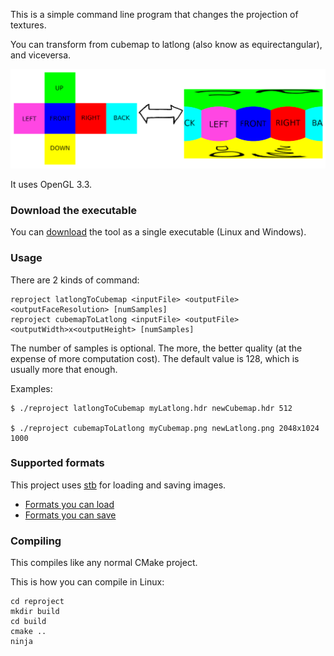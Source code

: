 This is a simple command line program that changes the projection of textures.

You can transform from cubemap to latlong (also know as equirectangular), and viceversa.

![reproject](data/reproject.png)

It uses OpenGL 3.3.

### Download the executable
You can [download](https://github.com/tuket/reproject/releases) the tool as a single executable (Linux and Windows).

### Usage

There are 2 kinds of command:
```
reproject latlongToCubemap <inputFile> <outputFile> <outputFaceResolution> [numSamples]
reproject cubemapToLatlong <inputFile> <outputFile> <outputWidth>x<outputHeight> [numSamples]
```

The number of samples is optional. The more, the better quality (at the expense of more computation cost). The default value is 128, which is usually more that enough.

Examples:

```
$ ./reproject latlongToCubemap myLatlong.hdr newCubemap.hdr 512

$ ./reproject cubemapToLatlong myCubemap.png newLatlong.png 2048x1024 1000
```

### Supported formats
This project uses [stb](https://github.com/nothings/stb) for loading and saving images.
- [Formats you can load](https://github.com/tuket/reproject/blob/e1550e9a591ef4e679c74727c86f45fa73a90a08/libs/stb/stb_image.h#L19)
- [Formats you can save](https://github.com/tuket/reproject/blob/e1550e9a591ef4e679c74727c86f45fa73a90a08/libs/stb/stb_image_write.h#L45)

### Compiling

This compiles like any normal CMake project.

This is how you can compile in Linux:

```
cd reproject
mkdir build
cd build
cmake ..
ninja
```
